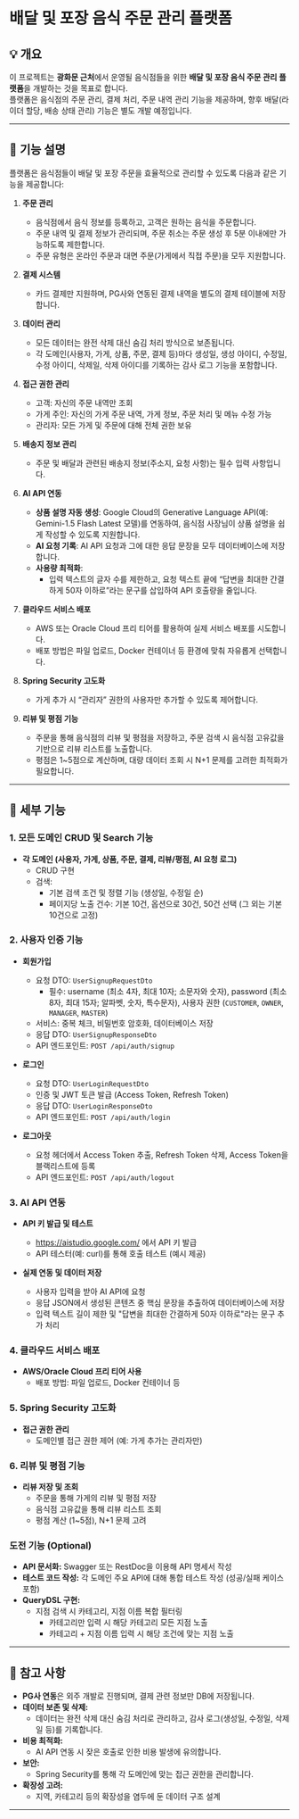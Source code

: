 # 배달 및 포장 음식 주문 관리 플랫폼

## 💡 개요
이 프로젝트는 **광화문 근처**에서 운영될 음식점들을 위한 **배달 및 포장 음식 주문 관리 플랫폼**을 개발하는 것을 목표로 합니다.  
플랫폼은 음식점의 주문 관리, 결제 처리, 주문 내역 관리 기능을 제공하며, 향후 배달(라이더 할당, 배송 상태 관리) 기능은 별도 개발 예정입니다.

---

## 🤩 기능 설명
플랫폼은 음식점들이 배달 및 포장 주문을 효율적으로 관리할 수 있도록 다음과 같은 기능을 제공합니다:

1. **주문 관리**  
   - 음식점에서 음식 정보를 등록하고, 고객은 원하는 음식을 주문합니다.  
   - 주문 내역 및 결제 정보가 관리되며, 주문 취소는 주문 생성 후 5분 이내에만 가능하도록 제한합니다.
   - 주문 유형은 온라인 주문과 대면 주문(가게에서 직접 주문)을 모두 지원합니다.

2. **결제 시스템**  
   - 카드 결제만 지원하며, PG사와 연동된 결제 내역을 별도의 결제 테이블에 저장합니다.

3. **데이터 관리**  
   - 모든 데이터는 완전 삭제 대신 숨김 처리 방식으로 보존됩니다.
   - 각 도메인(사용자, 가게, 상품, 주문, 결제 등)마다 생성일, 생성 아이디, 수정일, 수정 아이디, 삭제일, 삭제 아이디를 기록하는 감사 로그 기능을 포함합니다.
   
4. **접근 권한 관리**  
   - 고객: 자신의 주문 내역만 조회
   - 가게 주인: 자신의 가게 주문 내역, 가게 정보, 주문 처리 및 메뉴 수정 가능
   - 관리자: 모든 가게 및 주문에 대해 전체 권한 보유

5. **배송지 정보 관리**  
   - 주문 및 배달과 관련된 배송지 정보(주소지, 요청 사항)는 필수 입력 사항입니다.

6. **AI API 연동**  
   - **상품 설명 자동 생성**: Google Cloud의 Generative Language API(예: Gemini-1.5 Flash Latest 모델)를 연동하여, 음식점 사장님이 상품 설명을 쉽게 작성할 수 있도록 지원합니다.
   - **AI 요청 기록**: AI API 요청과 그에 대한 응답 문장을 모두 데이터베이스에 저장합니다.
   - **사용량 최적화**:  
     - 입력 텍스트의 글자 수를 제한하고, 요청 텍스트 끝에 “답변을 최대한 간결하게 50자 이하로”라는 문구를 삽입하여 API 호출량을 줄입니다.

7. **클라우드 서비스 배포**  
   - AWS 또는 Oracle Cloud 프리 티어를 활용하여 실제 서비스 배포를 시도합니다.
   - 배포 방법은 파일 업로드, Docker 컨테이너 등 환경에 맞춰 자유롭게 선택합니다.

8. **Spring Security 고도화**  
   - 가게 추가 시 “관리자” 권한의 사용자만 추가할 수 있도록 제어합니다.

9. **리뷰 및 평점 기능**  
   - 주문을 통해 음식점의 리뷰 및 평점을 저장하고, 주문 검색 시 음식점 고유값을 기반으로 리뷰 리스트를 노출합니다.
   - 평점은 1~5점으로 계산하며, 대량 데이터 조회 시 N+1 문제를 고려한 최적화가 필요합니다.

---

## 🍒 세부 기능

### 1. 모든 도메인 CRUD 및 Search 기능
- **각 도메인 (사용자, 가게, 상품, 주문, 결제, 리뷰/평점, AI 요청 로그)**
  - CRUD 구현
  - 검색:  
    - 기본 검색 조건 및 정렬 기능 (생성일, 수정일 순)
    - 페이지당 노출 건수: 기본 10건, 옵션으로 30건, 50건 선택 (그 외는 기본 10건으로 고정)

### 2. 사용자 인증 기능
- **회원가입**  
  - 요청 DTO: `UserSignupRequestDto`  
    - 필수: username (최소 4자, 최대 10자; 소문자와 숫자), password (최소 8자, 최대 15자; 알파벳, 숫자, 특수문자), 사용자 권한 (`CUSTOMER`, `OWNER`, `MANAGER`, `MASTER`)
  - 서비스: 중복 체크, 비밀번호 암호화, 데이터베이스 저장
  - 응답 DTO: `UserSignupResponseDto`
  - API 엔드포인트: `POST /api/auth/signup`
  
- **로그인**  
  - 요청 DTO: `UserLoginRequestDto`
  - 인증 및 JWT 토큰 발급 (Access Token, Refresh Token)  
  - 응답 DTO: `UserLoginResponseDto`
  - API 엔드포인트: `POST /api/auth/login`
  
- **로그아웃**  
  - 요청 헤더에서 Access Token 추출, Refresh Token 삭제, Access Token을 블랙리스트에 등록
  - API 엔드포인트: `POST /api/auth/logout`

### 3. AI API 연동
- **API 키 발급 및 테스트**  
  - https://aistudio.google.com/ 에서 API 키 발급
  - API 테스터(예: curl)를 통해 호출 테스트 (예시 제공)
  
- **실제 연동 및 데이터 저장**  
  - 사용자 입력을 받아 AI API에 요청
  - 응답 JSON에서 생성된 콘텐츠 중 핵심 문장을 추출하여 데이터베이스에 저장
  - 입력 텍스트 길이 제한 및 "답변을 최대한 간결하게 50자 이하로"라는 문구 추가 처리

### 4. 클라우드 서비스 배포
- **AWS/Oracle Cloud 프리 티어 사용**  
  - 배포 방법: 파일 업로드, Docker 컨테이너 등

### 5. Spring Security 고도화
- **접근 권한 관리**  
  - 도메인별 접근 권한 제어 (예: 가게 추가는 관리자만)
  
### 6. 리뷰 및 평점 기능
- **리뷰 저장 및 조회**  
  - 주문을 통해 가게의 리뷰 및 평점 저장
  - 음식점 고유값을 통해 리뷰 리스트 조회
  - 평점 계산 (1~5점), N+1 문제 고려

### 도전 기능 (Optional)
- **API 문서화:** Swagger 또는 RestDoc을 이용해 API 명세서 작성
- **테스트 코드 작성:** 각 도메인 주요 API에 대해 통합 테스트 작성 (성공/실패 케이스 포함)
- **QueryDSL 구현:**  
  - 지점 검색 시 카테고리, 지점 이름 복합 필터링  
    - 카테고리만 입력 시 해당 카테고리 모든 지점 노출  
    - 카테고리 + 지점 이름 입력 시 해당 조건에 맞는 지점 노출

---

## 📖 참고 사항
- **PG사 연동**은 외주 개발로 진행되며, 결제 관련 정보만 DB에 저장됩니다.
- **데이터 보존 및 삭제:**  
  - 데이터는 완전 삭제 대신 숨김 처리로 관리하고, 감사 로그(생성일, 수정일, 삭제일 등)를 기록합니다.
- **비용 최적화:**  
  - AI API 연동 시 잦은 호출로 인한 비용 발생에 유의합니다.
- **보안:**  
  - Spring Security를 통해 각 도메인에 맞는 접근 권한을 관리합니다.
- **확장성 고려:**  
  - 지역, 카테고리 등의 확장성을 염두에 둔 데이터 구조 설계

---

